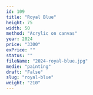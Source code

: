 ```yaml
---
id: 109
title: "Royal Blue"
height: 75
width: 50
method: "Acrylic on canvas"
year: 2024
price: "3300"
exPrice: ""
status: ""
fileName: "2024-royal-blue.jpg"
medie: "painting"
draft: "False"
slug: "royal-blue"
weight: "210"
---
```

